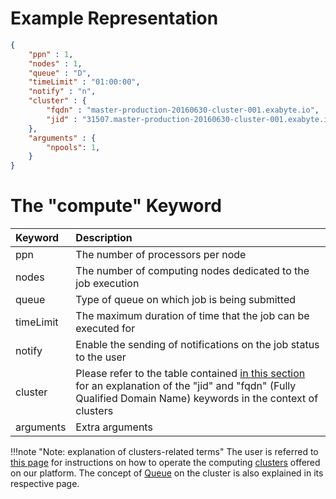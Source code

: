 <!-- TODO: GM to revise/add content -->

# Example Representation

```json
{
    "ppn" : 1,
    "nodes" : 1,
    "queue" : "D",
    "timeLimit" : "01:00:00",
    "notify" : "n",
    "cluster" : {
        "fqdn" : "master-production-20160630-cluster-001.exabyte.io",
        "jid" : "31507.master-production-20160630-cluster-001.exabyte.io"
    },
    "arguments" : {
        "npools": 1,    
    }
}
```

# The "compute" Keyword
    
| Keyword    |   Description      |  
| :-------- |:----------- |
| ppn |  The number of processors per node   | 
| nodes |  The number of computing nodes dedicated to the job execution | 
| queue | Type of queue on which job is being submitted |
| timeLimit  | The maximum duration of time that the job can be executed for  |
| notify | Enable the sending of notifications on the job status to the user   | 
| cluster | Please refer to the table contained [in this section](/accounts/ui/charges-payments.md#advanced-search) for an explanation of the "jid" and  "fqdn" (Fully Qualified Domain Name) keywords in the context of clusters | 
| arguments | Extra arguments  | 

!!!note "Note: explanation of clusters-related terms"
    The user is referred to [this page](ui.md) for instructions on how to operate the computing [clusters](/infrastructure/clusters/overview.md) offered on our platform. The concept of [Queue](/infrastructure/resource/queues.md) on the  cluster is also explained in its respective page.
